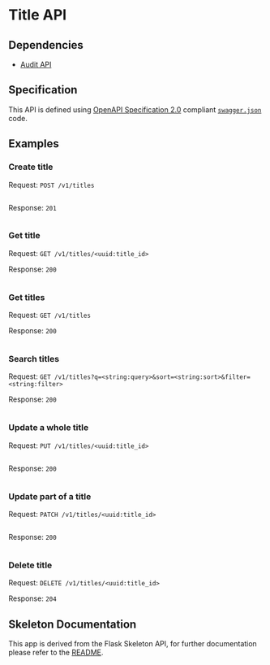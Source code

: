 # Title API

## Dependencies
* [Audit API](http://192.168.249.38/transaction-monitoring/audit-api)

## Specification

This API is defined using [OpenAPI Specification 2.0](https://github.com/OAI/OpenAPI-Specification/blob/master/versions/2.0.md) compliant [`swagger.json`](title_api/swagger.json) code.

## Examples

### Create title

Request: `POST /v1/titles`
```json
```

Response: `201`
```json
```

### Get title

Request: `GET /v1/titles/<uuid:title_id>`

Response: `200`
```json
```

### Get titles

Request: `GET /v1/titles`

Response: `200`
```json
```

### Search titles

Request: `GET /v1/titles?q=<string:query>&sort=<string:sort>&filter=<string:filter>`

Response: `200`
```json
```

### Update a whole title

Request: `PUT /v1/titles/<uuid:title_id>`
```json
```

Response: `200`
```json
```

### Update part of a title

Request: `PATCH /v1/titles/<uuid:title_id>`
```json
```

Response: `200`
```json
```

### Delete title

Request: `DELETE /v1/titles/<uuid:title_id>`

Response: `204`

## Skeleton Documentation

This app is derived from the Flask Skeleton API, for further documentation please refer to the [README](http://192.168.249.38/skeletons/flask-skeleton-api/blob/master/README.md).
